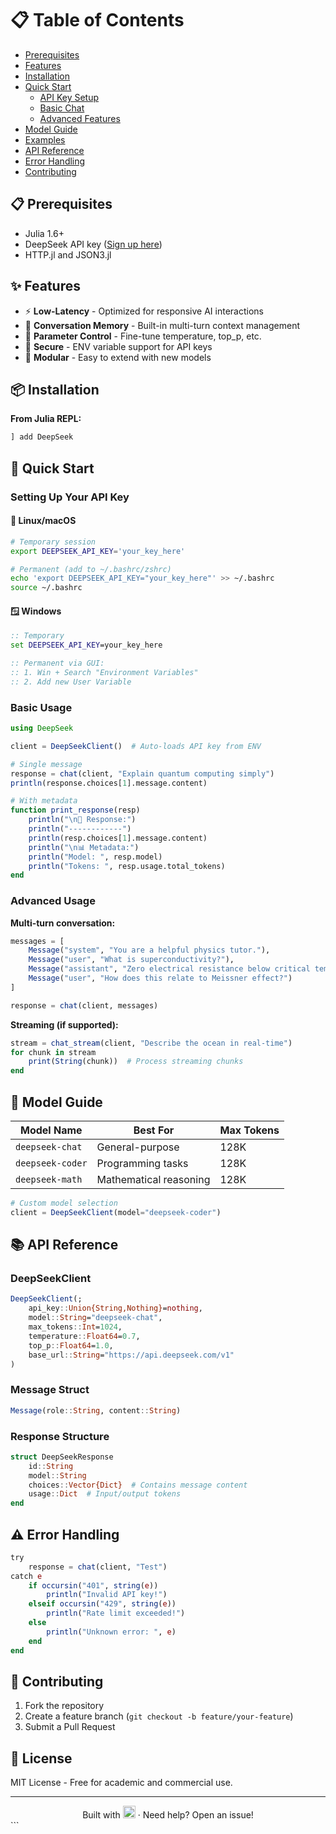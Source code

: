 # 📋 Table of Contents
- [Prerequisites](#-prerequisites)
- [Features](#-features)
- [Installation](#-installation)
- [Quick Start](#-quick-start)
  - [API Key Setup](#setting-up-your-api-key)
  - [Basic Chat](#basic-usage)
  - [Advanced Features](#advanced-usage)
- [Model Guide](#-model-guide)
- [Examples](#-examples)
- [API Reference](#-api-reference)
- [Error Handling](#-error-handling)
- [Contributing](#-contributing)

## 📋 Prerequisites
- Julia 1.6+
- DeepSeek API key ([Sign up here](https://platform.deepseek.com))
- HTTP.jl and JSON3.jl

## ✨ Features
- ⚡ **Low-Latency** - Optimized for responsive AI interactions
- 📝 **Conversation Memory** - Built-in multi-turn context management
- 🔧 **Parameter Control** - Fine-tune temperature, top_p, etc.
- 🔐 **Secure** - ENV variable support for API keys
- 🧩 **Modular** - Easy to extend with new models

## 📦 Installation

**From Julia REPL:**
```julia
] add DeepSeek
```

## 🚀 Quick Start

### Setting Up Your API Key

#### 🐧 Linux/macOS
```bash
# Temporary session
export DEEPSEEK_API_KEY='your_key_here'

# Permanent (add to ~/.bashrc/zshrc)
echo 'export DEEPSEEK_API_KEY="your_key_here"' >> ~/.bashrc
source ~/.bashrc
```

#### 🪟 Windows
```cmd
:: Temporary
set DEEPSEEK_API_KEY=your_key_here

:: Permanent via GUI:
:: 1. Win + Search "Environment Variables"
:: 2. Add new User Variable
```

### Basic Usage
```julia
using DeepSeek

client = DeepSeekClient()  # Auto-loads API key from ENV

# Single message
response = chat(client, "Explain quantum computing simply")
println(response.choices[1].message.content)

# With metadata
function print_response(resp)
    println("\n🤖 Response:")
    println("------------")
    println(resp.choices[1].message.content)
    println("\n📊 Metadata:")
    println("Model: ", resp.model)
    println("Tokens: ", resp.usage.total_tokens)
end
```

### Advanced Usage
**Multi-turn conversation:**
```julia
messages = [
    Message("system", "You are a helpful physics tutor."),
    Message("user", "What is superconductivity?"),
    Message("assistant", "Zero electrical resistance below critical temperature."),
    Message("user", "How does this relate to Meissner effect?")
]

response = chat(client, messages)
```

**Streaming (if supported):**
```julia
stream = chat_stream(client, "Describe the ocean in real-time")
for chunk in stream
    print(String(chunk))  # Process streaming chunks
end
```

## 🧠 Model Guide
| Model Name          | Best For                  | Max Tokens |
|---------------------|---------------------------|------------|
| `deepseek-chat`     | General-purpose           | 128K       |
| `deepseek-coder`    | Programming tasks         | 128K       |
| `deepseek-math`     | Mathematical reasoning    | 128K       |

```julia
# Custom model selection
client = DeepSeekClient(model="deepseek-coder")
```

## 📚 API Reference

### DeepSeekClient
```julia
DeepSeekClient(;
    api_key::Union{String,Nothing}=nothing,
    model::String="deepseek-chat",
    max_tokens::Int=1024,
    temperature::Float64=0.7,
    top_p::Float64=1.0,
    base_url::String="https://api.deepseek.com/v1"
)
```

### Message Struct
```julia
Message(role::String, content::String)
```

### Response Structure
```julia
struct DeepSeekResponse
    id::String
    model::String
    choices::Vector{Dict}  # Contains message content
    usage::Dict  # Input/output tokens
end
```

## ⚠️ Error Handling
```julia
try
    response = chat(client, "Test")
catch e
    if occursin("401", string(e))
        println("Invalid API key!")
    elseif occursin("429", string(e))
        println("Rate limit exceeded!")
    else
        println("Unknown error: ", e)
    end
end
```

## 🤝 Contributing
1. Fork the repository
2. Create a feature branch (`git checkout -b feature/your-feature`)
3. Submit a Pull Request

## 📜 License
MIT License - Free for academic and commercial use.

---

<div align="center">
Built with <img src="https://julialang.org/assets/infra/logo.svg" height="20"/> · Need help? Open an issue!
</div>
```
